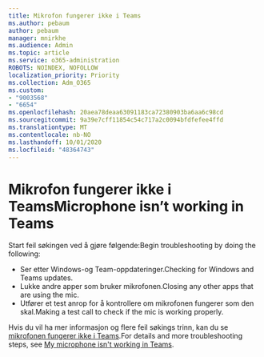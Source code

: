 ```yaml
---
title: Mikrofon fungerer ikke i Teams
ms.author: pebaum
author: pebaum
manager: mnirkhe
ms.audience: Admin
ms.topic: article
ms.service: o365-administration
ROBOTS: NOINDEX, NOFOLLOW
localization_priority: Priority
ms.collection: Adm_O365
ms.custom:
- "9003568"
- "6654"
ms.openlocfilehash: 20aea78deaa63091183ca72380903ba6aa6c98cd
ms.sourcegitcommit: 9a39e7cff11854c54c717a2c0094bfdfefee4ffd
ms.translationtype: MT
ms.contentlocale: nb-NO
ms.lasthandoff: 10/01/2020
ms.locfileid: "48364743"
---
```

# <a name="microphone-isnt-working-in-teams"></a><span data-ttu-id="a5b3e-102">Mikrofon fungerer ikke i Teams</span><span class="sxs-lookup"><span data-stu-id="a5b3e-102">Microphone isn’t working in Teams</span></span>

<span data-ttu-id="a5b3e-103">Start feil søkingen ved å gjøre følgende:</span><span class="sxs-lookup"><span data-stu-id="a5b3e-103">Begin troubleshooting by doing the following:</span></span>

- <span data-ttu-id="a5b3e-104">Ser etter Windows-og Team-oppdateringer.</span><span class="sxs-lookup"><span data-stu-id="a5b3e-104">Checking for Windows and Teams updates.</span></span>
- <span data-ttu-id="a5b3e-105">Lukke andre apper som bruker mikrofonen.</span><span class="sxs-lookup"><span data-stu-id="a5b3e-105">Closing any other apps that are using the mic.</span></span>
- <span data-ttu-id="a5b3e-106">Utfører et test anrop for å kontrollere om mikrofonen fungerer som den skal.</span><span class="sxs-lookup"><span data-stu-id="a5b3e-106">Making a test call to check if the mic is working properly.</span></span>

<span data-ttu-id="a5b3e-107">Hvis du vil ha mer informasjon og flere feil søkings trinn, kan du se [mikrofonen fungerer ikke i Teams](https://support.microsoft.com/office/666d1123-9dd0-4a31-ad2e-a758b204f33a).</span><span class="sxs-lookup"><span data-stu-id="a5b3e-107">For details and more troubleshooting steps, see [My microphone isn't working in Teams](https://support.microsoft.com/office/666d1123-9dd0-4a31-ad2e-a758b204f33a).</span></span>
